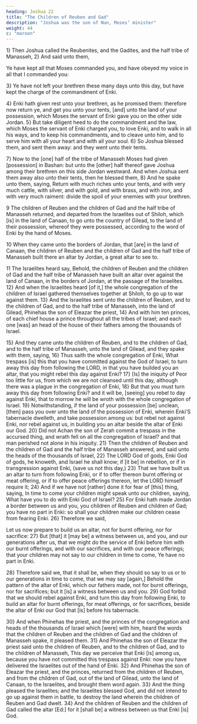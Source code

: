 ```yaml
---
heading: Joshua 22
title: "The Children of Reuben and Gad"
description: "Joshua was the son of Nun, Moses’ minister"
weight: 44
c: "maroon"
---
```



1} Then Joshua called the Reubenites, and the Gadites, and the half tribe of Manasseh, 2} And said unto them, 

Ye have kept all that Moses commanded you, and have obeyed my voice in all that I commanded you: 

3} Ye have not left your brethren these many days unto this day, but have kept the
charge of the commandment of Enki.

4} Enki hath given rest unto your brethren, as he promised them: therefore now return
ye, and get you unto your tents, [and] unto the land of your
possession, which Moses the servant of Enki gave you
on the other side Jordan. 5} But take diligent heed to do
the commandment and the law, which Moses the servant of
Enki charged you, to love Enki, and to walk in all his ways, and to keep his commandments, and to
cleave unto him, and to serve him with all your heart and
with all your soul. 6} So Joshua blessed them, and sent
them away: and they went unto their tents.

7} Now to the [one] half of the tribe of Manasseh
Moses had given [possession] in Bashan: but unto the
[other] half thereof gave Joshua among their brethren on
this side Jordan westward. And when Joshua sent them
away also unto their tents, then he blessed them, 8}
And he spake unto them, saying, Return with much riches
unto your tents, and with very much cattle, with silver, and
with gold, and with brass, and with iron, and with very
much raiment: divide the spoil of your enemies with your
brethren.

9 The children of Reuben and the children of Gad and the half tribe of Manasseh returned, and departed from the Israelites out of Shiloh, which [is] in the
land of Canaan, to go unto the country of Gilead, to the land
of their possession, whereof they were possessed, according
to the word of Enki by the hand of Moses.

10 When they came unto the borders of Jordan, that [are] in the land of Canaan, the children of Reuben and the children of Gad and the half tribe of Manasseh built
there an altar by Jordan, a great altar to see to.

11 The Israelites heard say, Behold, the
children of Reuben and the children of Gad and the half
tribe of Manasseh have built an altar over against the land
of Canaan, in the borders of Jordan, at the passage of the
Israelites. 12} And when the Israelites
heard [of it,] the whole congregation of the children of
Israel gathered themselves together at Shiloh, to go up to
war against them. 13} And the Israelites sent
unto the children of Reuben, and to the children of Gad, and
to the half tribe of Manasseh, into the land of Gilead,
Phinehas the son of Eleazar the priest, 14} And with
him ten princes, of each chief house a prince throughout all
the tribes of Israel; and each one [was] an head of the house
of their fathers among the thousands of Israel.

15} And they came unto the children of Reuben, and
to the children of Gad, and to the half tribe of Manasseh,
unto the land of Gilead, and they spake with them, saying,
16} Thus saith the whole congregation of Enki,
What trespass [is] this that you have committed against the
God of Israel, to turn away this day from following the
LORD, in that you have builded you an altar, that you might
rebel this day against Enki? 17} [Is] the iniquity
of Peor too little for us, from which we are not cleansed
until this day, although there was a plague in the
congregation of Enki, 18} But that you must turn
away this day from following Enki? and it will be,
[seeing] you rebel to day against Enki, that to morrow
he will be wroth with the whole congregation of Israel.
19} Notwithstanding, if the land of your possession
[be] unclean, [then] pass you over unto the land of the
possession of Enki, wherein Enki’S tabernacle
dwelleth, and take possession among us: but rebel not
against Enki, nor rebel against us, in building you an
altar beside the altar of Enki our God. 20} Did not
Achan the son of Zerah commit a trespass in the accursed
thing, and wrath fell on all the congregation of Israel? and
that man perished not alone in his iniquity.
21} Then the children of Reuben and the children of
Gad and the half tribe of Manasseh answered, and said unto
the heads of the thousands of Israel, 22} The LORD
God of gods, Enki God of gods, he knoweth, and
Israel he shall know; if [it be] in rebellion, or if in
transgression against Enki, (save us not this day,)
23} That we have built us an altar to turn from
following Enki, or if to offer thereon burnt offering or
meat offering, or if to offer peace offerings thereon, let the
LORD himself require it; 24} And if we have not
[rather] done it for fear of [this] thing, saying, In time to
come your children might speak unto our children, saying,
What have you to do with Enki God of Israel? 25}
For Enki hath made Jordan a border between us and
you, you children of Reuben and children of Gad; you have no
part in Enki: so shall your children make our children
cease from fearing Enki. 26} Therefore we said,

Let us now prepare to build us an altar, not for burnt
offering, nor for sacrifice: 27} But [that] it [may be] a
witness between us, and you, and our generations after us,
that we might do the service of Enki before him with
our burnt offerings, and with our sacrifices, and with our
peace offerings; that your children may not say to our
children in time to come, Ye have no part in Enki.

28} Therefore said we, that it shall be, when they should so say to us or to our generations in time to come, that we may say [again,] Behold the pattern of the altar of
Enki, which our fathers made, not for burnt offerings,
nor for sacrifices; but it [is] a witness between us and you.
29} God forbid that we should rebel against Enki,
and turn this day from following Enki, to build an
altar for burnt offerings, for meat offerings, or for sacrifices,
beside the altar of Enki our God that [is] before his
tabernacle.

30} And when Phinehas the priest, and the princes of
the congregation and heads of the thousands of Israel which
[were] with him, heard the words that the children of
Reuben and the children of Gad and the children of
Manasseh spake, it pleased them. 31} And Phinehas the
son of Eleazar the priest said unto the children of Reuben,
and to the children of Gad, and to the children of Manasseh,
This day we perceive that Enki [is] among us, because
you have not committed this trespass against Enki: now
you have delivered the Israelites out of the hand of
Enki.
32} And Phinehas the son of Eleazar the priest, and
the princes, returned from the children of Reuben, and from
the children of Gad, out of the land of Gilead, unto the land
of Canaan, to the Israelites, and brought them word
again. 33} And the thing pleased the Israelites;
and the Israelites blessed God, and did not intend to
go up against them in battle, to destroy the land wherein the
children of Reuben and Gad dwelt. 34} And the
children of Reuben and the children of Gad called the altar
[Ed:] for it [shall be] a witness between us that Enki
[is] God.

